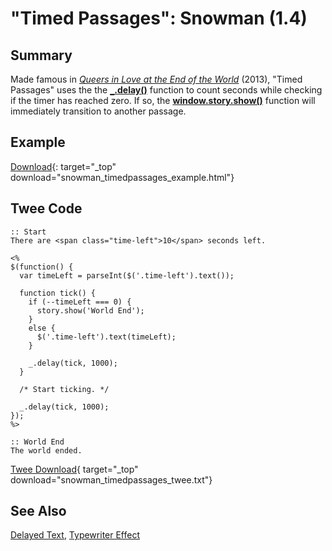 # "Timed Passages": Snowman (1.4)

## Summary

Made famous in [*Queers in Love at the End of the World*](https://w.itch.io/end-of-the-world) (2013), "Timed Passages" uses the the **[`_`.delay()](http://underscorejs.org/#delay)** function to count seconds while checking if the timer has reached zero. If so, the **[window.story.show()](https://videlais.github.io/snowman/1/window_story/functions/show.html)** function will immediately transition to another passage.

## Example

[Download](snowman_timedpassages_example.html){: target="_top" download="snowman_timedpassages_example.html"}

## Twee Code

```twee
:: Start
There are <span class="time-left">10</span> seconds left.

<%
$(function() {
  var timeLeft = parseInt($('.time-left').text());
  
  function tick() {
    if (--timeLeft === 0) {
      story.show('World End');
    }
    else {
      $('.time-left').text(timeLeft);
    }

    _.delay(tick, 1000);
  }
  
  /* Start ticking. */
  
  _.delay(tick, 1000);
});
%>

:: World End
The world ended.
```

[Twee Download](snowman_timedpassages_twee.txt){ target="_top" download="snowman_timedpassages_twee.txt"}

## See Also

[Delayed Text](../../delayedtext/snowman/snowman_delayedtext.md), [Typewriter Effect](../../typewriter/snowman/snowman_typewriter.md)
